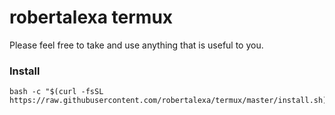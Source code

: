# robertalexa termux

Please feel free to take and use anything that is useful to you.

### Install

```shell script
bash -c "$(curl -fsSL https://raw.githubusercontent.com/robertalexa/termux/master/install.sh)"
```

